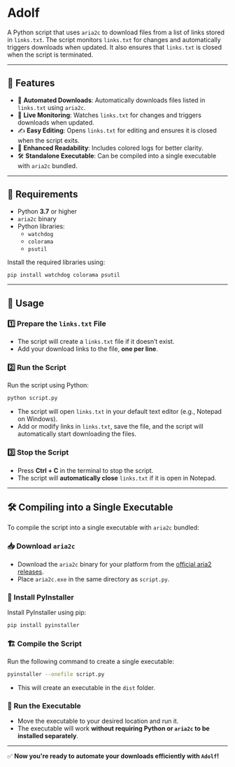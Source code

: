 # Adolf

A Python script that uses `aria2c` to download files from a list of links stored in `links.txt`. The script monitors `links.txt` for changes and automatically triggers downloads when updated. It also ensures that `links.txt` is closed when the script is terminated.

---

## 🚀 Features

- 📂 **Automated Downloads**: Automatically downloads files listed in `links.txt` using `aria2c`.
- 🔄 **Live Monitoring**: Watches `links.txt` for changes and triggers downloads when updated.
- ✍️ **Easy Editing**: Opens `links.txt` for editing and ensures it is closed when the script exits.
- 🎨 **Enhanced Readability**: Includes colored logs for better clarity.
- 🛠️ **Standalone Executable**: Can be compiled into a single executable with `aria2c` bundled.

---

## 📌 Requirements

- Python **3.7** or higher
- `aria2c` binary
- Python libraries:
  - `watchdog`
  - `colorama`
  - `psutil`

Install the required libraries using:

```bash
pip install watchdog colorama psutil
```

---

## 📖 Usage

### 1️⃣ Prepare the `links.txt` File

- The script will create a `links.txt` file if it doesn’t exist.
- Add your download links to the file, **one per line**.

### 2️⃣ Run the Script

Run the script using Python:

```bash
python script.py
```

- The script will open `links.txt` in your default text editor (e.g., Notepad on Windows).
- Add or modify links in `links.txt`, save the file, and the script will automatically start downloading the files.

### 3️⃣ Stop the Script

- Press **Ctrl + C** in the terminal to stop the script.
- The script will **automatically close** `links.txt` if it is open in Notepad.

---

## 🛠️ Compiling into a Single Executable

To compile the script into a single executable with `aria2c` bundled:

### 📥 Download `aria2c`

- Download the `aria2c` binary for your platform from the [official aria2 releases](https://github.com/aria2/aria2/releases).
- Place `aria2c.exe` in the same directory as `script.py`.

### 🔧 Install PyInstaller

Install PyInstaller using pip:

```bash
pip install pyinstaller
```

### 🏗️ Compile the Script

Run the following command to create a single executable:

```bash
pyinstaller --onefile script.py
```

- This will create an executable in the `dist` folder.

### 🚀 Run the Executable

- Move the executable to your desired location and run it.
- The executable will work **without requiring Python or `aria2c` to be installed separately**.

---

✅ **Now you're ready to automate your downloads efficiently with `Adolf`!**
